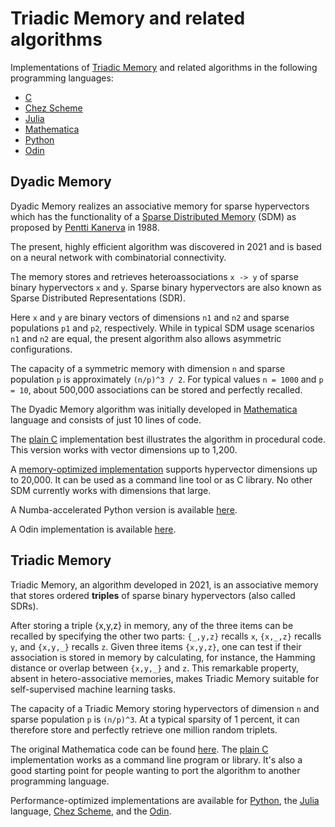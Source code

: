 # Triadic Memory and related algorithms

Implementations of [Triadic Memory](https://github.com/PeterOvermann/Writings/blob/main/TriadicMemory.pdf) and related algorithms in the following programming languages:

- [C](C)
- [Chez Scheme](ChezScheme)
- [Julia](Julia)
- [Mathematica](Mathematica)
- [Python](Python)
- [Odin](Odin)

## Dyadic Memory

Dyadic Memory realizes an associative memory for sparse hypervectors which has the functionality
of a [Sparse Distributed Memory](https://en.wikipedia.org/wiki/Sparse_distributed_memory) (SDM) as proposed by [Pentti Kanerva](https://en.wikipedia.org/wiki/Pentti_Kanerva) in 1988.

The present, highly efficient algorithm was discovered in 2021 and is based on a neural network with combinatorial connectivity.

The memory stores and retrieves heteroassociations `x -> y` of sparse binary hypervectors `x` and `y`.
Sparse binary hypervectors are also known as Sparse Distributed Representations (SDR).

Here `x` and `y` are binary vectors of dimensions `n1` and `n2` and sparse populations `p1` and `p2`, respectively. 
While in typical SDM usage scenarios `n1` and `n2` are equal, the present algorithm also allows asymmetric configurations.

The capacity of a symmetric memory with dimension `n` and sparse population `p` is approximately `(n/p)^3 / 2`.
For typical values `n = 1000` and `p = 10`, about 500,000 associations can be stored and perfectly recalled.

The Dyadic Memory algorithm was initially developed in [Mathematica](Mathematica/dyadicmemory.m) language and consists of just 10 lines of code. 

The [plain C](https://github.com/PeterOvermann/TriadicMemory/blob/main/C/dyadicmemory.c) implementation best illustrates the algorithm in procedural code. This version works with vector dimensions up to 1,200.

A [memory-optimized implementation](https://github.com/PeterOvermann/TriadicMemory/blob/main/C/sparseassociativememory.c) supports hypervector dimensions up to 20,000. It can be used as a command line tool or as C library. No other SDM currently works with dimensions that large. 

A Numba-accelerated Python version is available [here](https://github.com/PeterOvermann/TriadicMemory/blob/main/Python/sdrsdm.py).

A Odin implementation is available [here](https://github.com/PeterOvermann/TriadicMemory/blob/main/Odin/triadic/triadic_memory.odin).

## Triadic Memory

Triadic Memory, an algorithm developed in 2021, is an associative memory that stores ordered **triples** of sparse binary hypervectors (also called SDRs).

After storing a triple {x,y,z} in memory, any of the three items can be recalled by specifying the other two parts: `{_,y,z}` recalls `x`, `{x,_,z}` recalls `y`, and `{x,y,_}` recalls `z`. Given three items `{x,y,z}`, one can test if their association is stored in memory by calculating, for instance, the Hamming distance or overlap between `{x,y,_}` and `z`. This remarkable property, absent in hetero-associative memories, makes Triadic Memory suitable for self-supervised machine learning tasks.

The capacity of a Triadic Memory storing hypervectors of dimension `n` and sparse population `p` is `(n/p)^3`. At a typical sparsity of 1 percent, it can therefore store and perfectly retrieve one million random triplets.

The original Mathematica code can be found [here](https://github.com/PeterOvermann/TriadicMemory/blob/main/Mathematica/triadicmemory.m). The [plain C](https://github.com/PeterOvermann/TriadicMemory/blob/main/C/triadicmemory.c) implementation works as a command line program or library. It's also a good starting point for people wanting to port the algorithm to another programming language.

Performance-optimized implementations are available for [Python](https://github.com/PeterOvermann/TriadicMemory/blob/main/Python/sdrsdm.py), the [Julia](https://github.com/PeterOvermann/TriadicMemory/blob/main/Julia/triadicmemory.jl) language, [Chez Scheme](https://github.com/PeterOvermann/TriadicMemory/blob/main/ChezScheme/triadicmemory.ss), and the [Odin](https://github.com/PeterOvermann/TriadicMemory/blob/main/Odin/triadic/triadic_memory.odin). 



